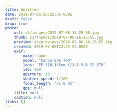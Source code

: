 ```yaml
---
title: Untitled
date: 2019-07-06T23:25:55.000Z
draft: false
drop: true
photo:
    url: s3/images/2019-07-06-16-25-55.jpg
    thumb: s3/thumbs/2019-07-06-16-25-55.jpg
    preview: s3/previews/2019-07-06-16-25-55.jpg
    created: 2019-07-06T23:25:55.000Z
    exif:
        make: Canon
        model: "Canon EOS 70D"
        lens: "EF-S18-135mm f/3.5-5.6 IS STM"
        iso: 100
        aperture: 18
        shutter_speed: 1/160
        focal_length: "71.0 mm"
        gps: null
    title: null
    caption: null
links: []
---
```

